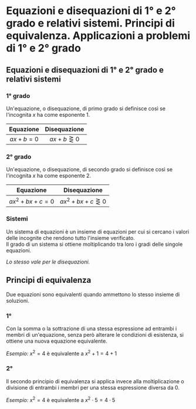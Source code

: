 # Equazioni e disequazioni di 1° e 2° grado e relativi sistemi. Principi di equivalenza. Applicazioni a problemi di 1° e 2° grado

## Equazioni e disequazioni di 1° e 2° grado e relativi sistemi

### 1° grado

Un'equazione, o disequazione, di primo grado si definisce così se l'incognita
$x$ ha come esponente $1$.

| Equazione | Disequazione |
| :-: | :-: |
| $ax + b = 0$ | $ax + b \gtreqless 0$ |

### 2° grado

Un'equazione, o disequazione, di secondo grado si definisce così se l'incognita
$x$ ha come esponente $2$.

| Equazione | Disequazione |
| :-: | :-: |
| $ax^2 + bx + c = 0$ | $ax^2 + bx + c \gtreqless 0$ |

### Sistemi

Un sistema di equazioni è un insieme di equazioni per cui si cercano i valori
delle incognite che rendono tutto l'insieme verificato.\
Il grado di un sistema si ottiene moltiplicando tra loro i gradi delle singole
equazioni.

*Lo stesso vale per le disequazioni.*

## Principi di equivalenza

Due equazioni sono equivalenti quando ammettono lo stesso insieme di soluzioni.

### 1°

Con la somma o la sottrazione di una stessa espressione ad entrambi i membri di
un'equazione, senza però alterare le condizioni di esistenza, si ottiene una
nuova equazione equivalente.

*Esempio:* $x^2 = 4$ è equivalente a $x^2 + 1 = 4 + 1$

### 2°

Il secondo principio di equivalenza si applica invece alla moltiplicazione o
divisione di entrambi i membri per una stessa espressione diversa da $0$.

*Esempio:* $x^2 = 4$ è equivalente a $x^2 \cdot 5 = 4 \cdot 5$
